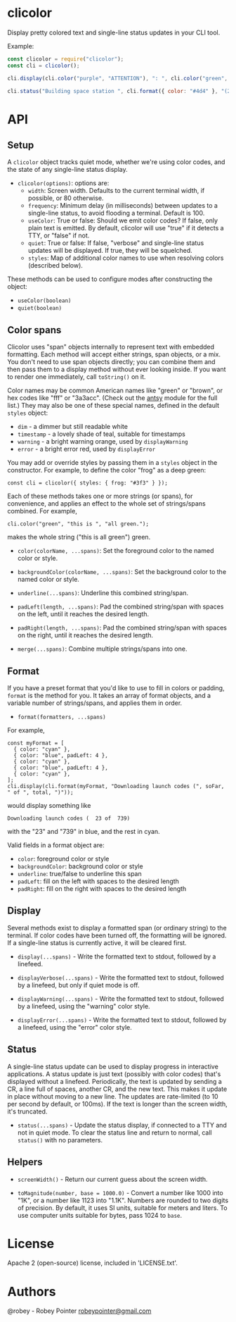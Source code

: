 
# clicolor

Display pretty colored text and single-line status updates in your CLI tool.

Example:

```javascript
const clicolor = require("clicolor");
const cli = clicolor();

cli.display(cli.color("purple", "ATTENTION"), ": ", cli.color("green", "I am feeling green today."));

cli.status("Building space station ", cli.format({ color: "#4d4" }, "(24%)"), " ...");
```


# API

## Setup

A `clicolor` object tracks quiet mode, whether we're using color codes, and the state of any single-line status display.

- `clicolor(options)`: options are:
    - `width`: Screen width. Defaults to the current terminal width, if possible, or 80 otherwise.
    - `frequency`: Minimum delay (in milliseconds) between updates to a single-line status, to avoid flooding a terminal. Default is 100.
    - `useColor`: True or false: Should we emit color codes? If false, only plain text is emitted. By default, clicolor will use "true" if it detects a TTY, or "false" if not.
    - `quiet`: True or false: If false, "verbose" and single-line status updates will be displayed. If true, they will be squelched.
    - `styles`: Map of additional color names to use when resolving colors (described below).

These methods can be used to configure modes after constructing the object:

  - `useColor(boolean)`
  - `quiet(boolean)`

## Color spans

Clicolor uses "span" objects internally to represent text with embedded formatting. Each method will accept either strings, span objects, or a mix. You don't need to use span objects directly; you can combine them and then pass them to a display method without ever looking inside. If you want to render one immediately, call `toString()` on it.

Color names may be common American names like "green" or "brown", or hex codes like "fff" or "3a3acc". (Check out the [antsy](https://www.npmjs.com/package/antsy) module for the full list.) They may also be one of these special names, defined in the default `styles` object:

  + `dim` - a dimmer but still readable white
  + `timestamp` - a lovely shade of teal, suitable for timestamps
  + `warning` - a bright warning orange, used by `displayWarning`
  + `error` - a bright error red, used by `displayError`

You may add or override styles by passing them in a `styles` object in the constructor. For example, to define the color "frog" as a deep green:

```es6
const cli = clicolor({ styles: { frog: "#3f3" } });
```

Each of these methods takes one or more strings (or spans), for convenience, and applies an effect to the whole set of strings/spans combined. For example,

```es6
cli.color("green", "this is ", "all green.");
```

makes the whole string ("this is all green") green.

- `color(colorName, ...spans)`: Set the foreground color to the named color or style.

- `backgroundColor(colorName, ...spans)`: Set the background color to the named color or style.

- `underline(...spans)`: Underline this combined string/span.

- `padLeft(length, ...spans)`: Pad the combined string/span with spaces on the left, until it reaches the desired length.

- `padRight(length, ...spans)`: Pad the combined string/span with spaces on the right, until it reaches the desired length.

- `merge(...spans)`: Combine multiple strings/spans into one.

## Format

If you have a preset format that you'd like to use to fill in colors or padding, `format` is the method for you. It takes an array of format objects, and a variable number of strings/spans, and applies them in order.

- `format(formatters, ...spans)`

For example,

```es6
const myFormat = [
  { color: "cyan" },
  { color: "blue", padLeft: 4 },
  { color: "cyan" },
  { color: "blue", padLeft: 4 },
  { color: "cyan" },
];
cli.display(cli.format(myFormat, "Downloading launch codes (", soFar, " of ", total, ")"));
```

would display something like

```
Downloading launch codes (  23 of  739)
```

with the "23" and "739" in blue, and the rest in cyan.

Valid fields in a format object are:

- `color`: foreground color or style
- `backgroundColor`: background color or style
- `underline`: true/false to underline this span
- `padLeft`: fill on the left with spaces to the desired length
- `padRight`: fill on the right with spaces to the desired length

## Display

Several methods exist to display a formatted span (or ordinary string) to the terminal. If color codes have been turned off, the formatting will be ignored. If a single-line status is currently active, it will be cleared first.

- `display(...spans)` - Write the formatted text to stdout, followed by a linefeed.

- `displayVerbose(...spans)` - Write the formatted text to stdout, followed by a linefeed, but only if quiet mode is off.

- `displayWarning(...spans)` - Write the formatted text to stdout, followed by a linefeed, using the "warning" color style.

- `displayError(...spans)` - Write the formatted text to stdout, followed by a linefeed, using the "error" color style.

## Status

A single-line status update can be used to display progress in interactive applications. A status update is just text (possibly with color codes) that's displayed without a linefeed. Periodically, the text is updated by sending a CR, a line full of spaces, another CR, and the new text. This makes it update in place without moving to a new line. The updates are rate-limited (to 10 per second by default, or 100ms). If the text is longer than the screen width, it's truncated.

- `status(...spans)` - Update the status display, if connected to a TTY and not in quiet mode. To clear the status line and return to normal, call `status()` with no parameters.

## Helpers

- `screenWidth()` - Return our current guess about the screen width.

- `toMagnitude(number, base = 1000.0)` - Convert a number like 1000 into "1K", or a number like 1123 into "1.1K". Numbers are rounded to two digits of precision. By default, it uses SI units, suitable for meters and liters. To use computer units suitable for bytes, pass 1024 to `base`.


# License

Apache 2 (open-source) license, included in 'LICENSE.txt'.

# Authors

@robey - Robey Pointer <robeypointer@gmail.com>
